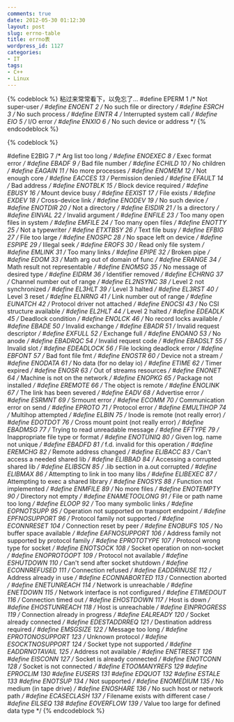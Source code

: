 ```yaml
---
comments: true
date: 2012-05-30 01:12:30
layout: post
slug: errno-table
title: errno表
wordpress_id: 1127
categories:
- IT
tags:
- C++
- Linux
---
```



{% codeblock %}
粘过来常常看下，以免忘了...
#define EPERM 1  /* Not super-user */
#define ENOENT 2 /* No such file or directory */
#define ESRCH 3  /* No such process */
#define EINTR 4  /* Interrupted system call */
#define EIO 5  /* I/O error */
#define ENXIO 6  /* No such device or address */
{% endcodeblock %}

<!-- more -->

{% codeblock %}

#define E2BIG 7  /* Arg list too long */
#define ENOEXEC 8 /* Exec format error */
#define EBADF 9  /* Bad file number */
#define ECHILD 10 /* No children */
#define EAGAIN 11 /* No more processes */
#define ENOMEM 12 /* Not enough core */
#define EACCES 13 /* Permission denied */
#define EFAULT 14 /* Bad address */
#define ENOTBLK 15 /* Block device required */
#define EBUSY 16 /* Mount device busy */
#define EEXIST 17 /* File exists */
#define EXDEV 18 /* Cross-device link */
#define ENODEV 19 /* No such device */
#define ENOTDIR 20 /* Not a directory */
#define EISDIR 21 /* Is a directory */
#define EINVAL 22 /* Invalid argument */
#define ENFILE 23 /* Too many open files in system */
#define EMFILE 24 /* Too many open files */
#define ENOTTY 25 /* Not a typewriter */
#define ETXTBSY 26 /* Text file busy */
#define EFBIG 27 /* File too large */
#define ENOSPC 28 /* No space left on device */
#define ESPIPE 29 /* Illegal seek */
#define EROFS 30 /* Read only file system */
#define EMLINK 31 /* Too many links */
#define EPIPE 32 /* Broken pipe */
#define EDOM 33  /* Math arg out of domain of func */
#define ERANGE 34 /* Math result not representable */
#define ENOMSG 35 /* No message of desired type */
#define EIDRM 36 /* Identifier removed */
#define ECHRNG 37 /* Channel number out of range */
#define EL2NSYNC 38 /* Level 2 not synchronized */
#define EL3HLT 39 /* Level 3 halted */
#define EL3RST 40 /* Level 3 reset */
#define ELNRNG 41 /* Link number out of range */
#define EUNATCH 42 /* Protocol driver not attached */
#define ENOCSI 43 /* No CSI structure available */
#define EL2HLT 44 /* Level 2 halted */
#define EDEADLK 45 /* Deadlock condition */
#define ENOLCK 46 /* No record locks available */
#define EBADE 50 /* Invalid exchange */
#define EBADR 51 /* Invalid request descriptor */
#define EXFULL 52 /* Exchange full */
#define ENOANO 53 /* No anode */
#define EBADRQC 54 /* Invalid request code */
#define EBADSLT 55 /* Invalid slot */
#define EDEADLOCK 56 /* File locking deadlock error */
#define EBFONT 57 /* Bad font file fmt */
#define ENOSTR 60 /* Device not a stream */
#define ENODATA 61 /* No data (for no delay io) */
#define ETIME 62 /* Timer expired */
#define ENOSR 63 /* Out of streams resources */
#define ENONET 64 /* Machine is not on the network */
#define ENOPKG 65 /* Package not installed */
#define EREMOTE 66 /* The object is remote */
#define ENOLINK 67 /* The link has been severed */
#define EADV 68  /* Advertise error */
#define ESRMNT 69 /* Srmount error */
#define ECOMM 70 /* Communication error on send */
#define EPROTO 71 /* Protocol error */
#define EMULTIHOP 74 /* Multihop attempted */
#define ELBIN 75 /* Inode is remote (not really error) */
#define EDOTDOT 76 /* Cross mount point (not really error) */
#define EBADMSG 77 /* Trying to read unreadable message */
#define EFTYPE 79 /* Inappropriate file type or format */
#define ENOTUNIQ 80 /* Given log. name not unique */
#define EBADFD 81 /* f.d. invalid for this operation */
#define EREMCHG 82 /* Remote address changed */
#define ELIBACC 83 /* Can't access a needed shared lib */
#define ELIBBAD 84 /* Accessing a corrupted shared lib */
#define ELIBSCN 85 /* .lib section in a.out corrupted */
#define ELIBMAX 86 /* Attempting to link in too many libs */
#define ELIBEXEC 87 /* Attempting to exec a shared library */
#define ENOSYS 88 /* Function not implemented */
#define ENMFILE 89      /* No more files */
#define ENOTEMPTY 90 /* Directory not empty */
#define ENAMETOOLONG 91 /* File or path name too long */
#define ELOOP 92 /* Too many symbolic links */
#define EOPNOTSUPP 95 /* Operation not supported on transport endpoint */
#define EPFNOSUPPORT 96 /* Protocol family not supported */
#define ECONNRESET 104  /* Connection reset by peer */
#define ENOBUFS 105 /* No buffer space available */
#define EAFNOSUPPORT 106 /* Address family not supported by protocol family */
#define EPROTOTYPE 107 /* Protocol wrong type for socket */
#define ENOTSOCK 108 /* Socket operation on non-socket */
#define ENOPROTOOPT 109 /* Protocol not available */
#define ESHUTDOWN 110 /* Can't send after socket shutdown */
#define ECONNREFUSED 111 /* Connection refused */
#define EADDRINUSE 112  /* Address already in use */
#define ECONNABORTED 113 /* Connection aborted */
#define ENETUNREACH 114  /* Network is unreachable */
#define ENETDOWN 115  /* Network interface is not configured */
#define ETIMEDOUT 116  /* Connection timed out */
#define EHOSTDOWN 117  /* Host is down */
#define EHOSTUNREACH 118 /* Host is unreachable */
#define EINPROGRESS 119  /* Connection already in progress */
#define EALREADY 120  /* Socket already connected */
#define EDESTADDRREQ 121 /* Destination address required */
#define EMSGSIZE 122  /* Message too long */
#define EPROTONOSUPPORT 123 /* Unknown protocol */
#define ESOCKTNOSUPPORT 124 /* Socket type not supported */
#define EADDRNOTAVAIL 125 /* Address not available */
#define ENETRESET 126
#define EISCONN 127  /* Socket is already connected */
#define ENOTCONN 128  /* Socket is not connected */
#define ETOOMANYREFS 129
#define EPROCLIM 130
#define EUSERS 131
#define EDQUOT 132
#define ESTALE 133
#define ENOTSUP 134  /* Not supported */
#define ENOMEDIUM 135   /* No medium (in tape drive) */
#define ENOSHARE 136    /* No such host or network path */
#define ECASECLASH 137  /* Filename exists with different case */
#define EILSEQ 138
#define EOVERFLOW 139 /* Value too large for defined data type */
{% endcodeblock %}

